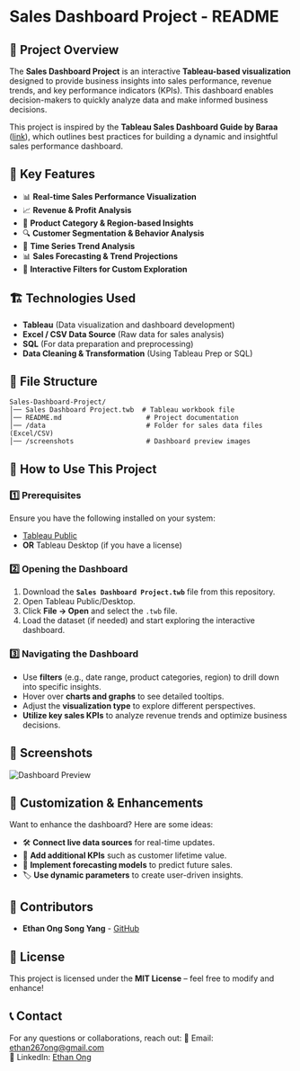 # Sales Dashboard Project - README

## 📌 Project Overview
The **Sales Dashboard Project** is an interactive **Tableau-based visualization** designed to provide business insights into sales performance, revenue trends, and key performance indicators (KPIs). This dashboard enables decision-makers to quickly analyze data and make informed business decisions.

This project is inspired by the **Tableau Sales Dashboard Guide by Baraa** ([link](https://www.datawithbaraa.com/tableau/tableau-sales-project-thank-you/)), which outlines best practices for building a dynamic and insightful sales performance dashboard.

## 🎯 Key Features
- 📊 **Real-time Sales Performance Visualization**
- 📈 **Revenue & Profit Analysis**
- 🛒 **Product Category & Region-based Insights**
- 🔍 **Customer Segmentation & Behavior Analysis**
- 📆 **Time Series Trend Analysis**
- 📊 **Sales Forecasting & Trend Projections**
- 🚀 **Interactive Filters for Custom Exploration**

## 🏗️ Technologies Used
- **Tableau** (Data visualization and dashboard development)
- **Excel / CSV Data Source** (Raw data for sales analysis)
- **SQL** (For data preparation and preprocessing)
- **Data Cleaning & Transformation** (Using Tableau Prep or SQL)

## 📂 File Structure
```
Sales-Dashboard-Project/
│── Sales Dashboard Project.twb  # Tableau workbook file
│── README.md                     # Project documentation
│── /data                         # Folder for sales data files (Excel/CSV)
│── /screenshots                  # Dashboard preview images
```

## 🚀 How to Use This Project
### **1️⃣ Prerequisites**
Ensure you have the following installed on your system:
- [Tableau Public](https://public.tableau.com/en-us/s/download)
- **OR** Tableau Desktop (if you have a license)

### **2️⃣ Opening the Dashboard**
1. Download the **`Sales Dashboard Project.twb`** file from this repository.
2. Open Tableau Public/Desktop.
3. Click **File → Open** and select the `.twb` file.
4. Load the dataset (if needed) and start exploring the interactive dashboard.

### **3️⃣ Navigating the Dashboard**
- Use **filters** (e.g., date range, product categories, region) to drill down into specific insights.
- Hover over **charts and graphs** to see detailed tooltips.
- Adjust the **visualization type** to explore different perspectives.
- **Utilize key sales KPIs** to analyze revenue trends and optimize business decisions.

## 📸 Screenshots
![Dashboard Preview](screenshots/dashboard-overview.png)

## 🔧 Customization & Enhancements
Want to enhance the dashboard? Here are some ideas:
- 🛠️ **Connect live data sources** for real-time updates.
- 📌 **Add additional KPIs** such as customer lifetime value.
- 📅 **Implement forecasting models** to predict future sales.
- 🏷️ **Use dynamic parameters** to create user-driven insights.

## 👥 Contributors
- **Ethan Ong Song Yang** - [GitHub](https://github.com/ethan267ong)

## 📜 License
This project is licensed under the **MIT License** – feel free to modify and enhance!

## 📞 Contact
For any questions or collaborations, reach out:
📧 Email: ethan267ong@gmail.com  
🔗 LinkedIn: [Ethan Ong](https://www.linkedin.com/in/ethan-ong-7866712aa/)

